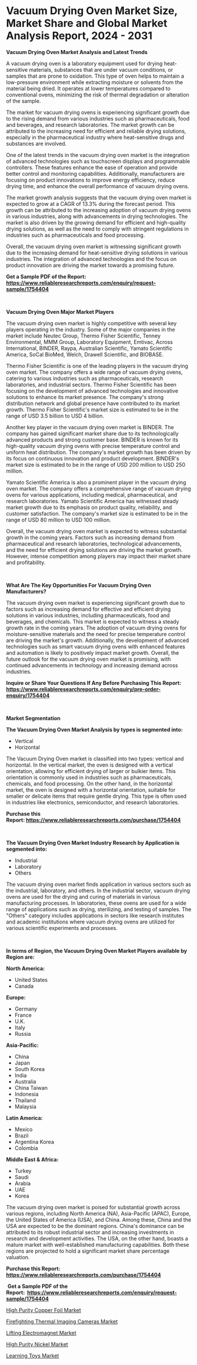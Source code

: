 <p><h1>Vacuum Drying Oven Market Size, Market Share and Global Market Analysis Report, 2024 - 2031</h1></p><p><strong>Vacuum Drying Oven Market Analysis and Latest Trends</strong></p>
<p><p>A vacuum drying oven is a laboratory equipment used for drying heat-sensitive materials, substances that are under vacuum conditions, or samples that are prone to oxidation. This type of oven helps to maintain a low-pressure environment while extracting moisture or solvents from the material being dried. It operates at lower temperatures compared to conventional ovens, minimizing the risk of thermal degradation or alteration of the sample.</p><p>The market for vacuum drying ovens is experiencing significant growth due to the rising demand from various industries such as pharmaceuticals, food and beverages, and research laboratories. The market growth can be attributed to the increasing need for efficient and reliable drying solutions, especially in the pharmaceutical industry where heat-sensitive drugs and substances are involved.</p><p>One of the latest trends in the vacuum drying oven market is the integration of advanced technologies such as touchscreen displays and programmable controllers. These features enhance the ease of operation and provide better control and monitoring capabilities. Additionally, manufacturers are focusing on product innovations to improve energy efficiency, reduce drying time, and enhance the overall performance of vacuum drying ovens.</p><p>The market growth analysis suggests that the vacuum drying oven market is expected to grow at a CAGR of 13.3% during the forecast period. This growth can be attributed to the increasing adoption of vacuum drying ovens in various industries, along with advancements in drying technologies. The market is also driven by the growing demand for efficient and high-quality drying solutions, as well as the need to comply with stringent regulations in industries such as pharmaceuticals and food processing.</p><p>Overall, the vacuum drying oven market is witnessing significant growth due to the increasing demand for heat-sensitive drying solutions in various industries. The integration of advanced technologies and the focus on product innovation are driving the market towards a promising future.</p></p>
<p><strong>Get a Sample PDF of the Report:&nbsp; <a href="https://www.reliableresearchreports.com/enquiry/request-sample/1754404">https://www.reliableresearchreports.com/enquiry/request-sample/1754404</a></strong></p>
<p>&nbsp;</p>
<p><strong>Vacuum Drying Oven Major Market Players</strong></p>
<p><p>The vacuum drying oven market is highly competitive with several key players operating in the industry. Some of the major companies in the market include Neutec Group, Thermo Fisher Scientific, Tenney Environmental, MMM Group, Laboratory Equipment, Emtivac, Across International, BINDER, Raypa, Australian Scientific, Yamato Scientific America, SoCal BioMed, Welch, Drawell Scientific, and BIOBASE.</p><p>Thermo Fisher Scientific is one of the leading players in the vacuum drying oven market. The company offers a wide range of vacuum drying ovens, catering to various industries such as pharmaceuticals, research laboratories, and industrial sectors. Thermo Fisher Scientific has been focusing on the development of advanced technologies and innovative solutions to enhance its market presence. The company's strong distribution network and global presence have contributed to its market growth. Thermo Fisher Scientific's market size is estimated to be in the range of USD 3.5 billion to USD 4 billion.</p><p>Another key player in the vacuum drying oven market is BINDER. The company has gained significant market share due to its technologically advanced products and strong customer base. BINDER is known for its high-quality vacuum drying ovens with precise temperature control and uniform heat distribution. The company's market growth has been driven by its focus on continuous innovation and product development. BINDER's market size is estimated to be in the range of USD 200 million to USD 250 million.</p><p>Yamato Scientific America is also a prominent player in the vacuum drying oven market. The company offers a comprehensive range of vacuum drying ovens for various applications, including medical, pharmaceutical, and research laboratories. Yamato Scientific America has witnessed steady market growth due to its emphasis on product quality, reliability, and customer satisfaction. The company's market size is estimated to be in the range of USD 80 million to USD 100 million.</p><p>Overall, the vacuum drying oven market is expected to witness substantial growth in the coming years. Factors such as increasing demand from pharmaceutical and research laboratories, technological advancements, and the need for efficient drying solutions are driving the market growth. However, intense competition among players may impact their market share and profitability.</p></p>
<p>&nbsp;</p>
<p><strong>What Are The Key Opportunities For Vacuum Drying Oven Manufacturers?</strong></p>
<p><p>The vacuum drying oven market is experiencing significant growth due to factors such as increasing demand for effective and efficient drying solutions in various industries, including pharmaceuticals, food and beverages, and chemicals. This market is expected to witness a steady growth rate in the coming years. The adoption of vacuum drying ovens for moisture-sensitive materials and the need for precise temperature control are driving the market's growth. Additionally, the development of advanced technologies such as smart vacuum drying ovens with enhanced features and automation is likely to positively impact market growth. Overall, the future outlook for the vacuum drying oven market is promising, with continued advancements in technology and increasing demand across industries.</p></p>
<p><strong>Inquire or Share Your Questions If Any Before Purchasing This Report: <a href="https://www.reliableresearchreports.com/enquiry/pre-order-enquiry/1754404">https://www.reliableresearchreports.com/enquiry/pre-order-enquiry/1754404</a></strong></p>
<p>&nbsp;</p>
<p><strong>Market Segmentation</strong></p>
<p><strong>The Vacuum Drying Oven Market Analysis by types is segmented into:</strong></p>
<p><ul><li>Vertical</li><li>Horizontal</li></ul></p>
<p><p>The Vacuum Drying Oven market is classified into two types: vertical and horizontal. In the vertical market, the oven is designed with a vertical orientation, allowing for efficient drying of larger or bulkier items. This orientation is commonly used in industries such as pharmaceuticals, chemicals, and food processing. On the other hand, in the horizontal market, the oven is designed with a horizontal orientation, suitable for smaller or delicate items that require gentle drying. This type is often used in industries like electronics, semiconductor, and research laboratories.</p></p>
<p><strong>Purchase this Report:&nbsp;<a href="https://www.reliableresearchreports.com/purchase/1754404">https://www.reliableresearchreports.com/purchase/1754404</a></strong></p>
<p>&nbsp;</p>
<p><strong>The Vacuum Drying Oven Market Industry Research by Application is segmented into:</strong></p>
<p><ul><li>Industrial</li><li>Laboratory</li><li>Others</li></ul></p>
<p><p>The vacuum drying oven market finds application in various sectors such as the industrial, laboratory, and others. In the industrial sector, vacuum drying ovens are used for the drying and curing of materials in various manufacturing processes. In laboratories, these ovens are used for a wide range of applications such as drying, sterilizing, and testing of samples. The "Others" category includes applications in sectors like research institutes and academic institutions where vacuum drying ovens are utilized for various scientific experiments and processes.</p></p>
<p>&nbsp;</p>
<p><strong>In terms of Region, the Vacuum Drying Oven Market Players available by Region are:</strong></p>
<p>
    <p> <strong> North America: </strong>
        <ul>
            <li>United States</li>
            <li>Canada</li>
        </ul>
        </p> 
    <p> <strong> Europe: </strong>
        <ul>
            <li>Germany</li>
            <li>France</li>
            <li>U.K.</li>
            <li>Italy</li>
            <li>Russia</li>
        </ul>
        </p> 
    <p> <strong> Asia-Pacific: </strong>
        <ul>
            <li>China</li>
            <li>Japan</li>
            <li>South Korea</li>
            <li>India</li>
            <li>Australia</li>
            <li>China Taiwan</li>
            <li>Indonesia</li>
            <li>Thailand</li>
            <li>Malaysia</li>
        </ul>
        </p> 
    <p> <strong> Latin America: </strong>
        <ul>
            <li>Mexico</li>
            <li>Brazil</li>
            <li>Argentina Korea</li>
            <li>Colombia</li>
        </ul>
        </p> 
    <p> <strong> Middle East & Africa: </strong>
        <ul>
            <li>Turkey</li>
            <li>Saudi</li>
            <li>Arabia</li>
            <li>UAE</li>
            <li>Korea</li>
        </ul>
    </p>
    </p>
<p><p>The vacuum drying oven market is poised for substantial growth across various regions, including North America (NA), Asia-Pacific (APAC), Europe, the United States of America (USA), and China. Among these, China and the USA are expected to be the dominant regions. China's dominance can be attributed to its robust industrial sector and increasing investments in research and development activities. The USA, on the other hand, boasts a mature market with well-established manufacturing capabilities. Both these regions are projected to hold a significant market share percentage valuation.</p></p>
<p><strong>Purchase this Report: <a href="https://www.reliableresearchreports.com/purchase/1754404">https://www.reliableresearchreports.com/purchase/1754404</a></strong></p>
<p>&nbsp;<strong>Get a Sample PDF of the Report:&nbsp;&nbsp;<a href="https://www.reliableresearchreports.com/enquiry/request-sample/1754404">https://www.reliableresearchreports.com/enquiry/request-sample/1754404</a></strong></p>
<p><strong></strong></p>
<p><p><a href="https://medium.com/@sarahhopkins94/high-purity-copper-foil-market-furnishes-information-on-market-share-market-trends-and-market-4de953a70a7e">High Purity Copper Foil Market</a></p><p><a href="https://github.com/luckyshygirl/Market-Research-Report-List-2/blob/main/firefighting-thermal-imaging-cameras-market.md">Firefighting Thermal Imaging Cameras Market</a></p><p><a href="https://github.com/gdfhhhj/Market-Research-Report-List-2/blob/main/lifting-electromagnet-market.md">Lifting Electromagnet Market</a></p><p><a href="https://medium.com/@sarahhopkins94/decoding-high-purity-nickel-market-metrics-market-share-trends-and-growth-patterns-cdfce201e210">High Purity Nickel Market</a></p><p><a href="https://medium.com/@sarahhopkins94/learning-toys-market-exploring-market-share-market-trends-and-future-growth-7815526dc7fd">Learning Toys Market</a></p></p>